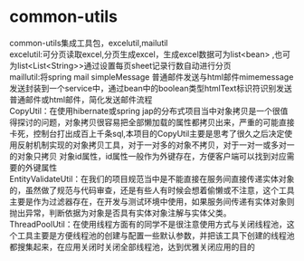# common-utils
common-utils集成工具包，excelutil,mailutil<br>
excelutil:可分页读取excel,分页生成excel，生成excel数据可为list\<bean\> ,也可为list\<List\<String\>\>通过设置每页sheet记录行数自动进行分页<br>
maillutil:将spring mail simpleMessage 普通邮件发送与html邮件mimemessage 发送封装到一个service中，通过bean中的boolean类型htmlText标识符识别发送普通邮件或html邮件，简化发送邮件流程<br>
CopyUtil：在使用hibernate或spring jap的分布式项目当中对象拷贝是一个很值得探讨的问题，对象拷贝很容易把全部懒加载的属性都拷贝出来，严重的可能直接卡死，控制台打出成百上千条sql,本项目的CopyUtil主要是思考了很久之后决定使用反射机制实现的对象拷贝工具，对于一对多的对象不拷贝，对于一对一或多对一的对象只拷贝
对象id属性，id属性一般作为外键存在，方便客户端可以找到对应需要的外键属性<br>
EntityValidateUtil：在我们的项目规范当中是不能直接在服务间直接传递实体对象的，虽然做了规范与代码审查，还是有些人有时候会想着偷懒或不注意，这个工具主要是作为过滤器存在，在开发与测试环境中使用，如果服务间传递有实体对象则抛出异常，判断依据为对象是否具有实体对象注解与实体父类。<br>
ThreadPoolUtil：在使用线程方面有的同学不是很注意使用方式与关闭线程池，这个工具主要是方便线程池的创建与配置一些默认参数，并把该工具下创建的线程池都搜集起来，在应用关闭时关闭全部线程池，达到优雅关闭应用的目的<br>
